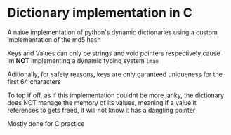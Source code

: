 # Dictionary implementation in C

A naive implementation of python's dynamic dictionaries using a custom implementation of the md5 hash

Keys and Values can only be strings and void pointers respectively 
cause im **NOT** implementing a dynamic typing system `lmao`

Aditionally, for safety reasons, keys are only garanteed uniqueness for the first 64 characters

To top if off, as if this implementation couldnt be more janky, the dictionary does NOT manage the memory of its values, 
meaning if a value it references to gets freed, it will not know it has a dangling pointer 

Mostly done for C practice 
